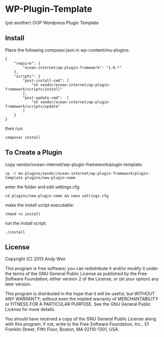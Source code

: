 WP-Plugin-Template
==================

(yet another) OOP Wordpress Plugin Template

Install
-------

Place the following composer.json in wp-content/mu-plugins:

    {
        "require": {
            "ocean-internet/wp-plugin-framework": "1.0.*"
        },
        "scripts": {
            "post-install-cmd": [
                "sh vendor/ocean-internet/wp-plugin-framework/scripts/install"
            ],
            "post-update-cmd":  [
                "sh vendor/ocean-internet/wp-plugin-framework/scripts/update"
            ]
        }
    }

then run:

    composer install
    
To Create a Plugin
---------------

copy vendor/ocean-internet/wp-plugin-framework/plugin-template:

    cp -r mu-plugins/vendor/ocean-internet/wp-plugin-framework/plugin-template plugins/new-plugin-name

enter the folder and edit settings.cfg:

    cd plugins/new-plugin-name && nano settings.cfg

make the install script executable:

    chmod +x install
 
run the install script:

    ./install
    
License
-------

Copyright (C) 2013 Andy Weir

This program is free software; you can redistribute it and/or modify it under the terms of the GNU General Public License as published by the Free Software Foundation; either version 2 of the License, or (at your option) any later version.

This program is distributed in the hope that it will be useful, but WITHOUT ANY WARRANTY; without even the implied warranty of MERCHANTABILITY or FITNESS FOR A PARTICULAR PURPOSE. See the GNU General Public License for more details.

You should have received a copy of the GNU General Public License along with this program; if not, write to the Free Software Foundation, Inc., 51 Franklin Street, Fifth Floor, Boston, MA 02110-1301, USA.
